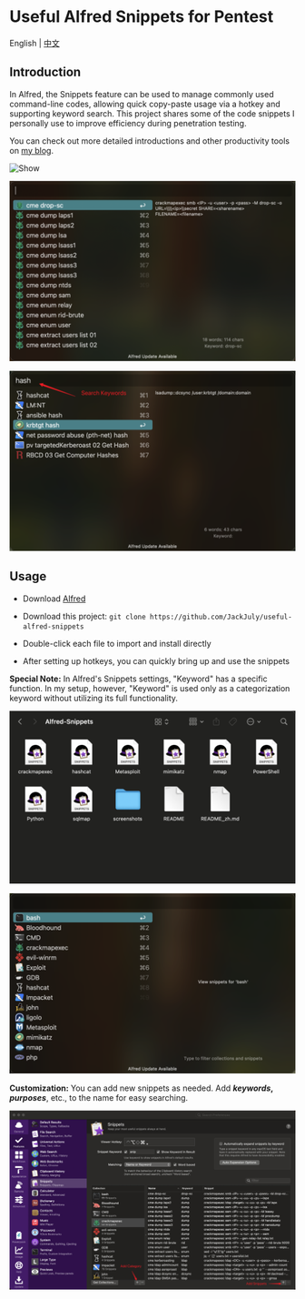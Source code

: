 # Useful Alfred Snippets for Pentest

English | [中文](README_zh.md)

## Introduction

In Alfred, the Snippets feature can be used to manage commonly used command-line codes, allowing quick copy-paste usage via a hotkey and supporting keyword search. This project shares some of the code snippets I personally use to improve efficiency during penetration testing. 

You can check out more detailed introductions and other productivity tools on [my blog](https://www.ju1y.top/blogs/3).

![Show](screenshots/show.gif)

![Screenshot](screenshots/02.png)

![Screenshot](screenshots/03.png)



## Usage

- Download [Alfred](https://www.alfredapp.com/)

- Download this project: `git clone https://github.com/JackJuly/useful-alfred-snippets`

- Double-click each file to import and install directly

- After setting up hotkeys, you can quickly bring up and use the snippets

 **Special Note:** In Alfred's Snippets settings, "Keyword" has a specific function. In my setup, however, "Keyword" is used only as a categorization keyword without utilizing its full functionality.

![Screenshot](screenshots/04.png)

![Screenshot](screenshots/01.png)



**Customization:** You can add new snippets as needed. Add **_keywords_, _purposes_**, etc., to the name for easy searching.

![Screenshot](screenshots/05.png)